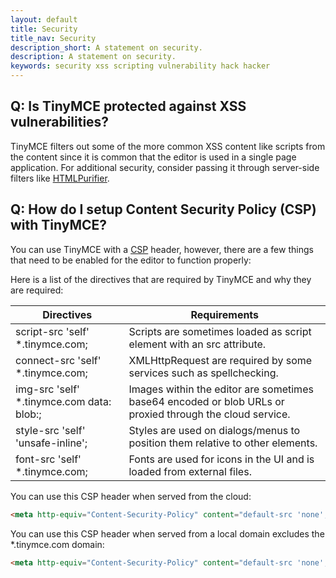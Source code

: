 ```yaml
---
layout: default
title: Security
title_nav: Security
description_short: A statement on security.
description: A statement on security.
keywords: security xss scripting vulnerability hack hacker
---
```


## Q: Is TinyMCE protected against XSS vulnerabilities?

TinyMCE filters out some of the more common XSS content like scripts from the content since it is common that the editor is used in a single page application. For additional security, consider passing it through server-side filters like [HTMLPurifier](http://htmlpurifier.org/).

## Q: How do I setup Content Security Policy (CSP) with TinyMCE?

You can use TinyMCE with a [CSP](https://content-security-policy.com/) header, however, there are a few things that need to be enabled for the editor to function properly:

Here is a list of the directives that are required by TinyMCE and why they are required:

| Directives | Requirements |
|------------|--------------|
| script-src 'self' *.tinymce.com; | Scripts are sometimes loaded as script element with an src attribute.
| connect-src 'self' *.tinymce.com; | XMLHttpRequest are required by some services such as spellchecking.
| img-src 'self' *.tinymce.com data: blob:; | Images within the editor are sometimes base64 encoded or blob URLs or proxied through the cloud service.
| style-src 'self' 'unsafe-inline'; | Styles are used on dialogs/menus to position them relative to other elements.
| font-src 'self' *.tinymce.com; | Fonts are used for icons in the UI and is loaded from external files.

You can use this CSP header when served from the cloud:

```html
<meta http-equiv="Content-Security-Policy" content="default-src 'none'; script-src 'self' *.tinymce.com; connect-src 'self' *.tinymce.com; img-src 'self' *.tinymce.com data: blob:; style-src 'self' 'unsafe-inline' *.tinymce.com; font-src 'self' *.tinymce.com;" />
```

You can use this CSP header when served from a local domain excludes the *.tinymce.com domain:

```html
<meta http-equiv="Content-Security-Policy" content="default-src 'none'; script-src 'self'; connect-src 'self'; img-src 'self' data: blob:; style-src 'self' 'unsafe-inline'; font-src 'self';" />
```
